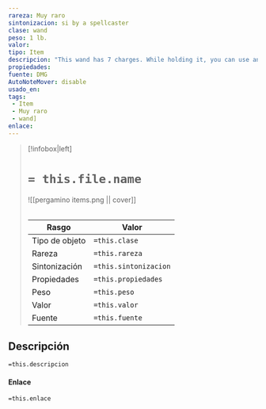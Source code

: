 ```yaml
---
rareza: Muy raro
sintonizacion: si by a spellcaster
clase: wand
peso: 1 lb.
valor: 
tipo: Item
descripcion: "This wand has 7 charges. While holding it, you can use an action to expend 1 of its charges to cast the polymorph spell (save DC 15) from it.The wand regains 1d6 + 1 expended charges daily at dawn. If you expend the wand&#x27;s last charge, roll a d20. On a 1, the wand crumbles into ashes and is destroyed."
propiedades: 
fuente: DMG
AutoNoteMover: disable
usado_en:  
tags: 
 - Item
 - Muy raro
 - wand]
enlace: 
---
```


> [!infobox|left]
>  # `= this.file.name`
> ![[pergamino items.png || cover]]
> ######   
> |Rasgo | Valor |
> | --- | --- |
> | Tipo de objeto| `=this.clase`|
>  | Rareza| `=this.rareza`|
> | Sintonización | `=this.sintonizacion` |
> | Propiedades | `=this.propiedades` |
>  | Peso | `=this.peso` |
> | Valor | `=this.valor` |
> | Fuente | `=this.fuente` |


## Descripción
`=this.descripcion`

#### Enlace
`=this.enlace`